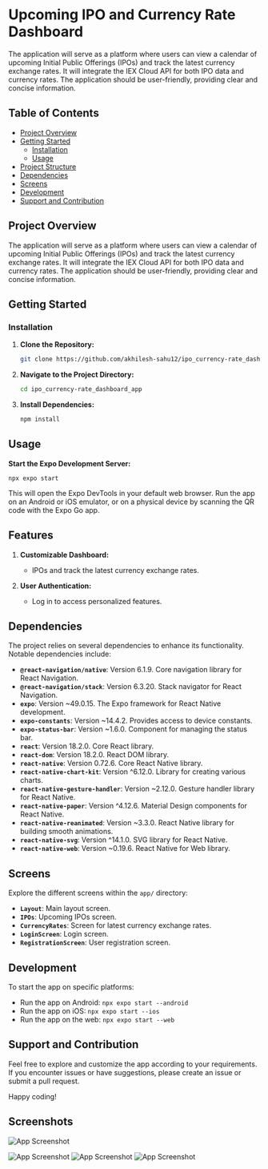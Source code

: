 # Upcoming IPO and Currency Rate Dashboard


The application will serve as a platform where users can view a calendar of upcoming Initial Public Offerings (IPOs) and track the latest currency exchange rates. It will integrate the IEX Cloud API for both IPO data and currency rates. The application should be user-friendly, providing clear and concise information.

## Table of Contents
- [Project Overview](#project-overview)
- [Getting Started](#getting-started)
  - [Installation](#installation)
  - [Usage](#usage)
- [Project Structure](#project-structure)
- [Dependencies](#dependencies)
- [Screens](#screens)
- [Development](#development)
- [Support and Contribution](#support-and-contribution)

## Project Overview


The application will serve as a platform where users can view a calendar of upcoming Initial Public Offerings (IPOs) and track the latest currency exchange rates. It will integrate the IEX Cloud API for both IPO data and currency rates. The application should be user-friendly, providing clear and concise information.

## Getting Started

### Installation

1. **Clone the Repository:**
   ```bash
   git clone https://github.com/akhilesh-sahu12/ipo_currency-rate_dashboard_app.git

2. **Navigate to the Project Directory:**

   ```bash
   cd ipo_currency-rate_dashboard_app

3. **Install Dependencies:**

   ```bash
   npm install

## Usage

   **Start the Expo Development Server:**

    npx expo start

This will open the Expo DevTools in your default web browser. Run the app on an Android or iOS emulator, or on a physical device by scanning the QR code with the Expo Go app.


## Features

1. **Customizable Dashboard:**
   - IPOs and track the latest currency exchange rates.

2. **User Authentication:**
   - Log in to access personalized features.

## Dependencies

The project relies on several dependencies to enhance its functionality. Notable dependencies include:

- **`@react-navigation/native`**: Version 6.1.9. Core navigation library for React Navigation.
- **`@react-navigation/stack`**: Version 6.3.20. Stack navigator for React Navigation.
- **`expo`**: Version ~49.0.15. The Expo framework for React Native development.
- **`expo-constants`**: Version ~14.4.2. Provides access to device constants.
- **`expo-status-bar`**: Version ~1.6.0. Component for managing the status bar.
- **`react`**: Version 18.2.0. Core React library.
- **`react-dom`**: Version 18.2.0. React DOM library.
- **`react-native`**: Version 0.72.6. Core React Native library.
- **`react-native-chart-kit`**: Version ^6.12.0. Library for creating various charts.
- **`react-native-gesture-handler`**: Version ~2.12.0. Gesture handler library for React Native.
- **`react-native-paper`**: Version ^4.12.6. Material Design components for React Native.
- **`react-native-reanimated`**: Version ~3.3.0. React Native library for building smooth animations.
- **`react-native-svg`**: Version ^14.1.0. SVG library for React Native.
- **`react-native-web`**: Version ~0.19.6. React Native for Web library.

## Screens

Explore the different screens within the `app/` directory:

- **`Layout`**: Main layout screen.
- **`IPOs`**: Upcoming IPOs screen.
- **`CurrencyRates`**: Screen for latest currency exchange rates.
- **`LoginScreen`**: Login screen.
- **`RegistrationScreen`**: User registration screen.

## Development

To start the app on specific platforms:

- Run the app on Android: `npx expo start --android`
- Run the app on iOS: `npx expo start --ios`
- Run the app on the web: `npx expo start --web`

## Support and Contribution

Feel free to explore and customize the app according to your requirements. If you encounter issues or have suggestions, please create an issue or submit a pull request.

Happy coding!

## Screenshots

![App Screenshot](https://github.com/akhilesh-sahu12/ipo_currency-rate_dashboard_app/blob/master/assets/favicon.png)

![App Screenshot](https://github.com/akhilesh-sahu12/ipo_currency-rate_dashboard_app/blob/master/screenshots/1.jpeg)
![App Screenshot](https://github.com/akhilesh-sahu12/ipo_currency-rate_dashboard_app/blob/master/screenshots/4.jpeg)
![App Screenshot](https://github.com/akhilesh-sahu12/ipo_currency-rate_dashboard_app/blob/master/screenshots/3.jpeg)


